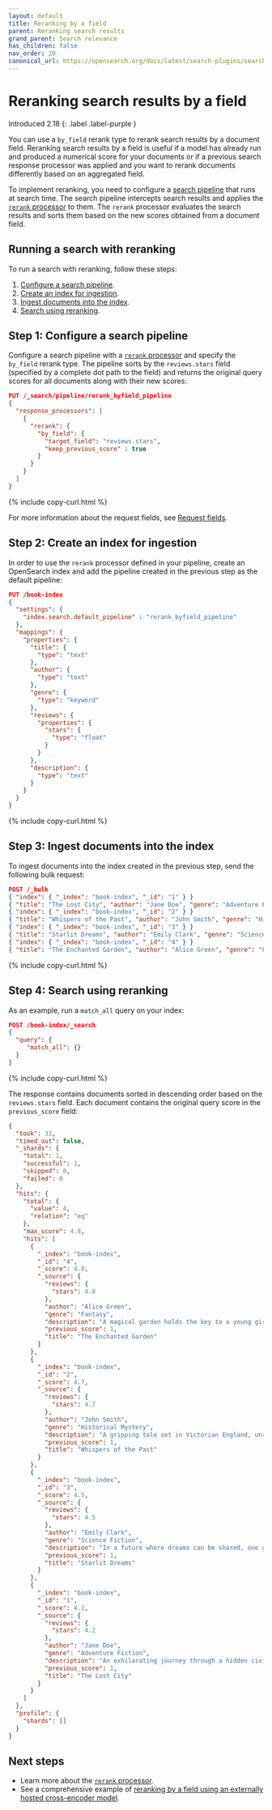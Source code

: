 ```yaml
---
layout: default
title: Reranking by a field
parent: Reranking search results
grand_parent: Search relevance
has_children: false
nav_order: 20
canonical_url: https://opensearch.org/docs/latest/search-plugins/search-relevance/rerank-by-field/
---
```


# Reranking search results by a field
Introduced 2.18
{: .label .label-purple }

You can use a `by_field` rerank type to rerank search results by a document field. Reranking search results by a field is useful if a model has already run and produced a numerical score for your documents or if a previous search response processor was applied and you want to rerank documents differently based on an aggregated field.

To implement reranking, you need to configure a [search pipeline]({{site.url}}{{site.baseurl}}/search-plugins/search-pipelines/index/) that runs at search time. The search pipeline intercepts search results and applies the [`rerank` processor]({{site.url}}{{site.baseurl}}/search-plugins/search-pipelines/rerank-processor/) to them. The `rerank` processor evaluates the search results and sorts them based on the new scores obtained from a document field. 

## Running a search with reranking

To run a search with reranking, follow these steps:

1. [Configure a search pipeline](#step-1-configure-a-search-pipeline).
1. [Create an index for ingestion](#step-2-create-an-index-for-ingestion).
1. [Ingest documents into the index](#step-3-ingest-documents-into-the-index).
1. [Search using reranking](#step-4-search-using-reranking).

## Step 1: Configure a search pipeline

Configure a search pipeline with a [`rerank` processor]({{site.url}}{{site.baseurl}}/search-plugins/search-pipelines/rerank-processor/) and specify the `by_field` rerank type. The pipeline sorts by the `reviews.stars` field (specified by a complete dot path to the field) and returns the original query scores for all documents along with their new scores:

```json
PUT /_search/pipeline/rerank_byfield_pipeline
{
  "response_processors": [
    {
      "rerank": {
        "by_field": {
          "target_field": "reviews.stars",
          "keep_previous_score" : true
        }
      }
    }
  ]
}
```
{% include copy-curl.html %}

For more information about the request fields, see [Request fields]({{site.url}}{{site.baseurl}}/search-plugins/search-pipelines/rerank-processor/#request-body-fields).

## Step 2: Create an index for ingestion

In order to use the `rerank` processor defined in your pipeline, create an OpenSearch index and add the pipeline created in the previous step as the default pipeline:

```json
PUT /book-index
{
  "settings": {
    "index.search.default_pipeline" : "rerank_byfield_pipeline"
  },
  "mappings": {
    "properties": {
      "title": {
        "type": "text"
      },
      "author": {
        "type": "text"
      },
      "genre": {
        "type": "keyword"
      },
      "reviews": {
        "properties": {
          "stars": {
            "type": "float"
          }
        }
      },
      "description": {
        "type": "text"
      }
    }
  }
}
```
{% include copy-curl.html %}

## Step 3: Ingest documents into the index

To ingest documents into the index created in the previous step, send the following bulk request:

```json
POST /_bulk
{ "index": { "_index": "book-index", "_id": "1" } }
{ "title": "The Lost City", "author": "Jane Doe", "genre": "Adventure Fiction", "reviews": { "stars": 4.2 }, "description": "An exhilarating journey through a hidden civilization in the Amazon rainforest." }
{ "index": { "_index": "book-index", "_id": "2" } }
{ "title": "Whispers of the Past", "author": "John Smith", "genre": "Historical Mystery", "reviews": { "stars": 4.7 }, "description": "A gripping tale set in Victorian England, unraveling a century-old mystery." }
{ "index": { "_index": "book-index", "_id": "3" } }
{ "title": "Starlit Dreams", "author": "Emily Clark", "genre": "Science Fiction", "reviews": { "stars": 4.5 }, "description": "In a future where dreams can be shared, one girl discovers her imaginations power." }
{ "index": { "_index": "book-index", "_id": "4" } }
{ "title": "The Enchanted Garden", "author": "Alice Green", "genre": "Fantasy", "reviews": { "stars": 4.8 }, "description": "A magical garden holds the key to a young girls destiny and friendship." }

```
{% include copy-curl.html %}

## Step 4: Search using reranking

As an example, run a `match_all` query on your index:

```json
POST /book-index/_search
{
  "query": {
     "match_all": {}
  }
}
```
{% include copy-curl.html %}

The response contains documents sorted in descending order based on the `reviews.stars` field. Each document contains the original query score in the `previous_score` field:

```json
{
  "took": 33,
  "timed_out": false,
  "_shards": {
    "total": 1,
    "successful": 1,
    "skipped": 0,
    "failed": 0
  },
  "hits": {
    "total": {
      "value": 4,
      "relation": "eq"
    },
    "max_score": 4.8,
    "hits": [
      {
        "_index": "book-index",
        "_id": "4",
        "_score": 4.8,
        "_source": {
          "reviews": {
            "stars": 4.8
          },
          "author": "Alice Green",
          "genre": "Fantasy",
          "description": "A magical garden holds the key to a young girls destiny and friendship.",
          "previous_score": 1,
          "title": "The Enchanted Garden"
        }
      },
      {
        "_index": "book-index",
        "_id": "2",
        "_score": 4.7,
        "_source": {
          "reviews": {
            "stars": 4.7
          },
          "author": "John Smith",
          "genre": "Historical Mystery",
          "description": "A gripping tale set in Victorian England, unraveling a century-old mystery.",
          "previous_score": 1,
          "title": "Whispers of the Past"
        }
      },
      {
        "_index": "book-index",
        "_id": "3",
        "_score": 4.5,
        "_source": {
          "reviews": {
            "stars": 4.5
          },
          "author": "Emily Clark",
          "genre": "Science Fiction",
          "description": "In a future where dreams can be shared, one girl discovers her imaginations power.",
          "previous_score": 1,
          "title": "Starlit Dreams"
        }
      },
      {
        "_index": "book-index",
        "_id": "1",
        "_score": 4.2,
        "_source": {
          "reviews": {
            "stars": 4.2
          },
          "author": "Jane Doe",
          "genre": "Adventure Fiction",
          "description": "An exhilarating journey through a hidden civilization in the Amazon rainforest.",
          "previous_score": 1,
          "title": "The Lost City"
        }
      }
    ]
  },
  "profile": {
    "shards": []
  }
}
```

## Next steps

- Learn more about the [`rerank` processor]({{site.url}}{{site.baseurl}}/search-plugins/search-pipelines/rerank-processor/).
- See a comprehensive example of [reranking by a field using an externally hosted cross-encoder model]({{site.url}}{{site.baseurl}}/search-plugins/search-relevance/rerank-by-field-cross-encoder/).